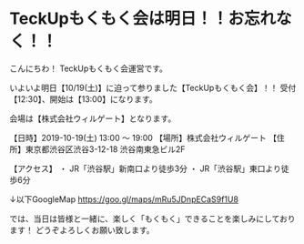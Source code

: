 # TeckUpもくもく会は明日！！お忘れなく！！

こんにちわ！ TeckUpもくもく会運営です。

いよいよ明日【10/19(土)】に迫って参りました【TeckUpもくもく会】！！
受付【12:30】、開始は【13:00】になります。

会場は【株式会社ウィルゲート】となります。

【日時】2019-10-19(土) 13:00 ～ 19:00
【場所】株式会社ウィルゲート
【住所】東京都渋谷区渋谷3-12-18 渋谷南東急ビル2F

【アクセス】
・ JR「渋谷駅」新南口より徒歩3分
・ JR「渋谷駅」東口より徒歩6分

↓以下GoogleMap
https://goo.gl/maps/mRu5JDnpECaS9f1U8

では、当日は皆様と一緒に、楽しく「もくもく」できることを楽しみにしております！
どうぞよろしくお願い致します。

